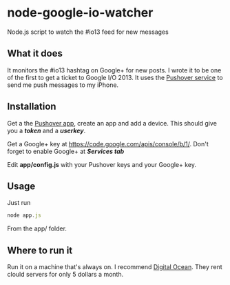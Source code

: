 node-google-io-watcher
======================

Node.js script to watch the #io13 feed for new messages

## What it does ##
It monitors the #io13 hashtag on Google+ for new posts. I wrote it to be one of the first to get a ticket to Google I/O 2013. It uses the [Pushover service](https://pushover.net/) to send me push messages to my iPhone.

## Installation ##
Get a the [Pushover app](https://pushover.net/), create an app and add a device. This should give you a ***token*** and a ***userkey***.

Get a Google+ key at https://code.google.com/apis/console/b/1/. Don't forget to enable Google+ at ***Services tab***

Edit __app/config.js__ with your Pushover keys and your Google+ key.

## Usage ##
Just run

```js
node app.js
```

From the app/ folder.

## Where to run it ##
Run it on a machine that's always on. I recommend [Digital Ocean](http://www.digitalocean.com). They rent clould servers for only 5 dollars a month.
